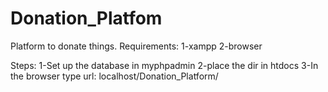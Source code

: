 # Donation_Platfom
Platform to donate things.
Requirements:
1-xampp
2-browser

Steps:
1-Set up the database in myphpadmin
2-place the dir in htdocs
3-In the browser type url: localhost/Donation_Platform/
